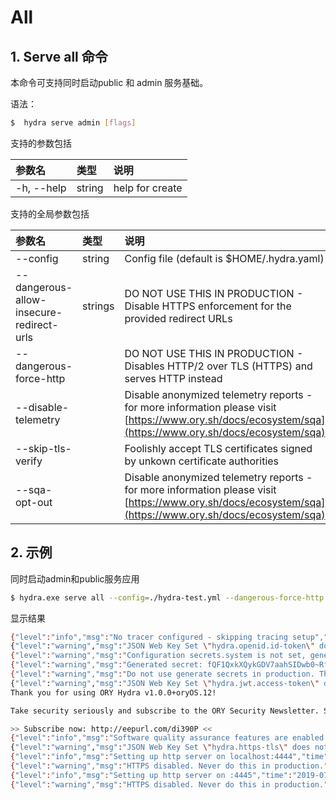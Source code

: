 # All

## 1. Serve all 命令

本命令可支持同时启动public 和 admin  服务基础。

语法：

```bash
$  hydra serve admin [flags]
```



支持的参数包括

| 参数名 | 类型 | 说明 |
| :--- | :--- | :--- |
| -h, --help | string | help for create |

支持的全局参数包括

| 参数名 | 类型 | 说明 |
| :--- | :--- | :--- |
| --config | string | Config file \(default is $HOME/.hydra.yaml\) |
| --dangerous-allow-insecure-redirect-urls | strings | DO NOT USE THIS IN PRODUCTION - Disable HTTPS enforcement for the provided redirect URLs |
| --dangerous-force-http |  | DO NOT USE THIS IN PRODUCTION - Disables HTTP/2 over TLS \(HTTPS\) and serves HTTP instead |
| --disable-telemetry |  | Disable anonymized telemetry reports - for more information please visit [https://www.ory.sh/docs/ecosystem/sqa](https://www.ory.sh/docs/ecosystem/sqa) |
| --skip-tls-verify |  | Foolishly accept TLS certificates signed by unkown certificate authorities |
| --sqa-opt-out |  | Disable anonymized telemetry reports - for more information please visit [https://www.ory.sh/docs/ecosystem/sqa](https://www.ory.sh/docs/ecosystem/sqa) |

## 2.  示例

同时启动admin和public服务应用

```bash
$ hydra.exe serve all --config=./hydra-test.yml --dangerous-force-http
```

显示结果

```bash
{"level":"info","msg":"No tracer configured - skipping tracing setup","time":"2019-07-15T14:45:12+08:00"}
{"level":"warning","msg":"JSON Web Key Set \"hydra.openid.id-token\" does not exist yet, generating new key pair...","time":"2019-07-15T14:45:12+08:00"}
{"level":"warning","msg":"Configuration secrets.system is not set, generating a temporary, random secret...","time":"2019-07-15T14:45:13+08:00"}
{"level":"warning","msg":"Generated secret: fQF1QxkXQykGDV7aahSIDwb0~RfB0JdM","time":"2019-07-15T14:45:13+08:00"}
{"level":"warning","msg":"Do not use generate secrets in production. The secret will be leaked to the logs.","time":"2019-07-15T14:45:13+08:00"}
{"level":"warning","msg":"JSON Web Key Set \"hydra.jwt.access-token\" does not exist yet, generating new key pair...","time":"2019-07-15T14:45:13+08:00"}
Thank you for using ORY Hydra v1.0.0+oryOS.12!

Take security seriously and subscribe to the ORY Security Newsletter. Stay on top of new patches and security insights.

>> Subscribe now: http://eepurl.com/di390P <<
{"level":"info","msg":"Software quality assurance features are enabled. Learn more at: https://www.ory.sh/docs/ecosystem/sqa","time":"2019-07-15T14:45:15+08:00"}
{"level":"warning","msg":"JSON Web Key Set \"hydra.https-tls\" does not exist yet, generating new key pair...","time":"2019-07-15T14:45:15+08:00"}
{"level":"info","msg":"Setting up http server on localhost:4444","time":"2019-07-15T14:45:19+08:00"}
{"level":"warning","msg":"HTTPS disabled. Never do this in production.","time":"2019-07-15T14:45:19+08:00"}
{"level":"info","msg":"Setting up http server on :4445","time":"2019-07-15T14:45:19+08:00"}
{"level":"warning","msg":"HTTPS disabled. Never do this in production.","time":"2019-07-15T14:45:19+08:00"}
```

